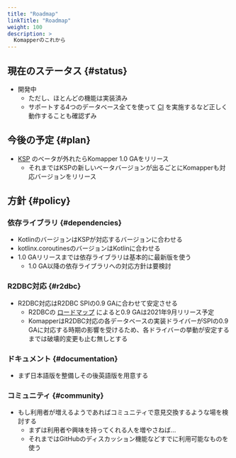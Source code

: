 ```yaml
---
title: "Roadmap"
linkTitle: "Roadmap"
weight: 100
description: >
  Komapperのこれから
---
```


## 現在のステータス {#status}

- 開発中
  - ただし、ほとんどの機能は実装済み
  - サポートする4つのデータベース全てを使って [CI](https://github.com/komapper/komapper/actions/workflows/build.yml) を実施するなど正しく動作することも確認ずみ

## 今後の予定 {#plan}

- [KSP](https://github.com/google/ksp) のベータが外れたらKomapper 1.0 GAをリリース
  - それまではKSPの新しいベータバージョンが出るごとにKomapperも対応バージョンをリリース

## 方針 {#policy}
### 依存ライブラリ {#dependencies}

- KotlinのバージョンはKSPが対応するバージョンに合わせる
- kotlinx.coroutinesのバージョンはKotlinに合わせる
- 1.0 GAリリースまでは依存ライブラリは基本的に最新版を使う
  - 1.0 GA以降の依存ライブラリへの対応方針は要検討

### R2DBC対応 {#r2dbc}

- R2DBC対応はR2DBC SPIの0.9 GAに合わせて安定させる
  - R2DBCの [ロードマップ](https://r2dbc.io/2021/02/25/r2dbc-0.9.m1-released#roadmap) によると0.9 GAは2021年9月リリース予定
  - KomapperはR2DBC対応の各データベースの実装ドライバーがSPIの0.9 GAに対応する時期の影響を受けるため、各ドライバーの挙動が安定するまでは破壊的変更も止む無しとする

### ドキュメント {#documentation}

- まず日本語版を整備しその後英語版を用意する

### コミュニティ {#community}

- もし利用者が増えるようであればコミュニティで意見交換するような場を検討する
  - まずは利用者や興味を持ってくれる人を増やさねば...
  - それまではGitHubのディスカッション機能などすでに利用可能なものを使う
